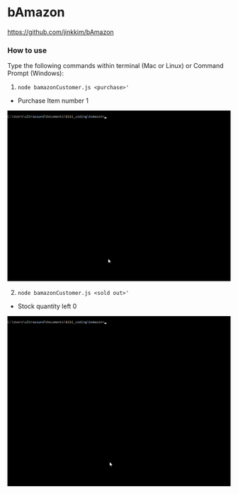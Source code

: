# bAmazon

https://github.com/jinkkim/bAmazon

### How to use

Type the following commands within terminal (Mac or Linux) or Command Prompt (Windows):

1. `node bamazonCustomer.js <purchase>'`
  - Purchase Item number 1

![Purchase](purchase.gif)

2. `node bamazonCustomer.js <sold out>'`
  - Stock quantity left 0

![Sold out](fail.gif)


